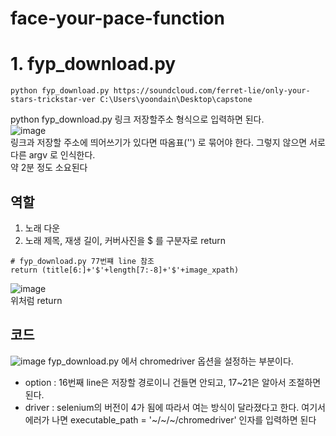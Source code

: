 # face-your-pace-function

# 1. fyp_download.py 
```
python fyp_download.py https://soundcloud.com/ferret-lie/only-your-stars-trickstar-ver C:\Users\yoondain\Desktop\capstone
```
python fyp_download.py 링크 저장할주소 형식으로 입력하면 된다.</br>
![image](https://user-images.githubusercontent.com/76734572/170978074-0c7d9d0e-dbe0-4df1-8053-921e0b38c04a.png)</br>
링크과 저장할 주소에 띄어쓰기가 있다면 따옴표('') 로 묶어야 한다. 그렇지 않으면 서로 다른 argv 로 인식한다.</br>
약 2분 정도 소요된다</br>

## 역할
1. 노래 다운
2. 노래 제목, 재생 길이, 커버사진을 $ 를 구분자로 return 
```
# fyp_download.py 77번쨰 line 참조
return (title[6:]+'$'+length[7:-8]+'$'+image_xpath)
```
![image](https://user-images.githubusercontent.com/76734572/170977780-0617683d-31b0-444a-a6ab-fb9b7dd5bc5d.png)</br>
위처럼 return

## 코드
![image](https://user-images.githubusercontent.com/76734572/170977182-b0fd64d0-38ce-4525-af8f-d99f9c4d0a7a.png)
fyp_download.py 에서 chromedriver 옵션을 설정하는 부분이다.
- option : 16번째 line은 저장할 경로이니 건들면 안되고, 17~21은 알아서 조절하면 된다.
- driver : selenium의 버전이 4가 됨에 따라서 여는 방식이 달라졌다고 한다. 여기서 에러가 나면 executable_path = '~/~/~/chromedriver' 인자를 입력하면 된다 
